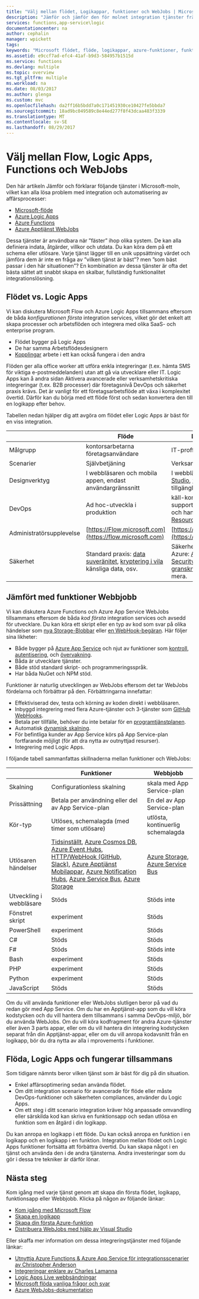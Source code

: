 ```yaml
---
title: "Välj mellan flödet, Logikappar, funktioner och WebJobs | Microsoft Docs"
description: "Jämför och jämför den för molnet integration tjänster från Microsoft och bestämma vilka tjänster som du ska använda."
services: functions,app-service\logic
documentationcenter: na
author: cephalin
manager: wpickett
tags: 
keywords: "Microsoft flödet, flöde, logikappar, azure-funktioner, funktioner, azure webjobs, webjobs, händelsebearbetning, dynamiska beräkning serverlösa arkitektur"
ms.assetid: e9ccf7ad-efc4-41af-b9d3-584957b1515d
ms.service: functions
ms.devlang: multiple
ms.topic: overview
ms.tgt_pltfrm: multiple
ms.workload: na
ms.date: 08/03/2017
ms.author: glenga
ms.custom: mvc
ms.openlocfilehash: da2ff16b5bdd7a0c171451930ce10427fe5bbda7
ms.sourcegitcommit: 18ad9bc049589c8e44ed277f8f43dcaa483f3339
ms.translationtype: MT
ms.contentlocale: sv-SE
ms.lasthandoff: 08/29/2017
---
```

# <a name="choose-between-flow-logic-apps-functions-and-webjobs"></a>Välj mellan Flow, Logic Apps, Functions och WebJobs
Den här artikeln Jämför och förklarar följande tjänster i Microsoft-moln, vilket kan alla lösa problem med integration och automatisering av affärsprocesser:

* [Microsoft-flöde](https://flow.microsoft.com/)
* [Azure Logic Apps](https://azure.microsoft.com/services/logic-apps/)
* [Azure Functions](https://azure.microsoft.com/services/functions/)
* [Azure Apptjänst WebJobs](../app-service-web/web-sites-create-web-jobs.md)

Dessa tjänster är användbara när ”fäster” ihop olika system. De kan alla definiera indata, åtgärder, villkor och utdata. Du kan köra dem på ett schema eller utlösare. Varje tjänst lägger till en unik uppsättning värdet och jämföra dem är inte en fråga av ”vilken tjänst är bäst”? men ”som bäst passar i den här situationen”? En kombination av dessa tjänster är ofta det bästa sättet att snabbt skapa en skalbar, fullständig funktionalitet integrationslösning.

<a name="flow"></a>

## <a name="flow-vs-logic-apps"></a>Flödet vs. Logic Apps
Vi kan diskutera Microsoft Flow och Azure Logic Apps tillsammans eftersom de båda *konfigurationen första* integration services, vilket gör det enkelt att skapa processer och arbetsflöden och integrera med olika SaaS- och enterprise program. 

* Flödet bygger på Logic Apps
* De har samma Arbetsflödesdesignern
* [Kopplingar](../connectors/apis-list.md) arbete i ett kan också fungera i den andra

Flöden ger alla office worker att utföra enkla integreringar (t.ex. hämta SMS för viktiga e-postmeddelanden) utan att gå via utvecklare eller IT. Logic Apps kan å andra sidan Aktivera avancerade eller verksamhetskritiska integreringar (t.ex. B2B processer) där företagsnivå DevOps och säkerhet praxis krävs. Det är vanligt för ett företagsarbetsflöde att växa i komplexitet övertid. Därför kan du börja med ett flöde först och sedan konvertera den till en logikapp efter behov.

Tabellen nedan hjälper dig att avgöra om flödet eller Logic Apps är bäst för en viss integration.

|  | Flöde | Logic Apps |
| --- | --- | --- |
| Målgrupp |kontorsarbetarna företagsanvändare |IT-proffs utvecklare |
| Scenarier |Självbetjäning |Verksamhetskritiska |
| Designverktyg |I webbläsaren och mobila appen, endast användargränssnitt |I webbläsaren och [Visual Studio](../logic-apps/logic-apps-deploy-from-vs.md), [vyn kod](../logic-apps/logic-apps-author-definitions.md) tillgängliga |
| DevOps |Ad hoc-utveckla i produktion |käll-kontroll, testa, support och automation och hanterbarhet i [Azure Resource Manager](../logic-apps/logic-apps-arm-provision.md) |
| Administratörsupplevelse |[https://Flow.microsoft.com](https://flow.microsoft.com) |[https://Portal.Azure.com](https://portal.azure.com) |
| Säkerhet |Standard praxis: [data suveränitet](https://wikipedia.org/wiki/Technological_Sovereignty), [kryptering i vila](https://wikipedia.org/wiki/Data_at_rest#Encryption) känsliga data, osv. |Säkerhet försäkran för Azure: [Azure-säkerhet](https://www.microsoft.com/trustcenter/Security/AzureSecurity), [Security Center](https://azure.microsoft.com/services/security-center/), [granskningsloggar](https://azure.microsoft.com/blog/azure-audit-logs-ux-refresh/), med mera. |

<a name="function"></a>

## <a name="functions-vs-webjobs"></a>Jämfört med funktioner Webbjobb
Vi kan diskutera Azure Functions och Azure App Service WebJobs tillsammans eftersom de båda *kod första* integration services och avsedd för utvecklare. Du kan köra ett skript eller en typ av kod som svar på olika händelser som [nya Storage-Blobbar](functions-bindings-storage.md) eller [en WebHook-begäran](functions-bindings-http-webhook.md). Här följer sina likheter: 

* Både bygger på [Azure App Service](../app-service/app-service-value-prop-what-is.md) och njut av funktioner som [kontroll](../app-service-web/app-service-continuous-deployment.md), [autentisering](../app-service/app-service-authentication-overview.md), och [övervakning](../app-service-web/web-sites-monitor.md).
* Båda är utvecklare tjänster.
* Både stöd standard skript- och programmeringsspråk.
* Har båda NuGet och NPM stöd.

Funktioner är naturlig utvecklingen av WebJobs eftersom det tar WebJobs fördelarna och förbättrar på den. Förbättringarna innefattar: 

* Effektiviserad dev, testa och körning av koden direkt i webbläsaren.
* Inbyggd integrering med flera Azure-tjänster och 3-tjänster som [GitHub WebHooks](https://developer.github.com/webhooks/creating/).
* Betala per tillfälle, behöver du inte betalar för en [programtjänstplanen](../app-service/azure-web-sites-web-hosting-plans-in-depth-overview.md).
* Automatisk [dynamisk skalning](functions-scale.md).
* För befintliga kunder av App Service körs på App Service-plan fortfarande möjligt (för att dra nytta av outnyttjad resurser).
* Integrering med Logic Apps.

I följande tabell sammanfattas skillnaderna mellan funktioner och WebJobs:

|  | Funktioner | Webbjobb |
| --- | --- | --- |
| Skalning |Configurationless skalning |skala med App Service-plan |
| Prissättning |Betala per användning eller del av App Service-plan |En del av App Service-plan |
| Kör-typ |Utlöses, schemalagda (med timer som utlösare) |utlösta, kontinuerlig schemalagda |
| Utlösaren händelser |[Tidsinställt](functions-bindings-timer.md), [Azure Cosmos DB](functions-bindings-documentdb.md), [Azure Event Hubs](functions-bindings-event-hubs.md), [HTTP/WebHook (GitHub, Slack)](functions-bindings-http-webhook.md), [Azure Apptjänst Mobilappar](functions-bindings-mobile-apps.md), [Azure Notification Hubs](functions-bindings-notification-hubs.md), [Azure Service Bus](functions-bindings-service-bus.md), [Azure Storage](functions-bindings-storage.md) |[Azure Storage](../app-service-web/websites-dotnet-webjobs-sdk-storage-blobs-how-to.md), [Azure Service Bus](../app-service-web/websites-dotnet-webjobs-sdk-service-bus.md) |
| Utveckling i webbläsare |Stöds | Stöds inte |
| Fönstret skript |experiment |Stöds |
| PowerShell |experiment |Stöds |
| C# |Stöds |Stöds |
| F# |Stöds |Stöds inte |
| Bash |experiment |Stöds |
| PHP |experiment |Stöds |
| Python |experiment |Stöds |
| JavaScript |Stöds |Stöds |

Om du vill använda funktioner eller WebJobs slutligen beror på vad du redan gör med App Service. Om du har en Apptjänst-app som du vill köra kodstycken och du vill hantera dem tillsammans i samma DevOps-miljö, bör du använda WebJobs. Om du vill köra kodfragment för andra Azure-tjänster eller även 3 parts appar, eller om du vill hantera din integrering kodstycken separat från din Apptjänst-appar, eller om du vill anropa kodavsnitt från en logikapp, bör du dra nytta av alla i mprovements i funktioner.  

<a name="together"></a>

## <a name="flow-logic-apps-and-functions-together"></a>Flöda, Logic Apps och fungerar tillsammans
Som tidigare nämnts beror vilken tjänst som är bäst för dig på din situation. 

* Enkel affärsoptimering sedan använda flödet.
* Om ditt integration scenario för avancerade för flöde eller måste DevOps-funktioner och säkerheten compliances, använder du Logic Apps.
* Om ett steg i ditt scenario integration kräver hög anpassade omvandling eller särskilda kod kan skriva en funktionsapp och sedan utlösa en funktion som en åtgärd i din logikapp.

Du kan anropa en logikapp i ett flöde. Du kan också anropa en funktion i en logikapp och en logikapp i en funktion. Integration mellan flödet och Logic Apps funktioner fortsätta att förbättra övertid. Du kan skapa något i en tjänst och använda den i de andra tjänsterna. Andra investeringar som du gör i dessa tre tekniker är därför lönar.

## <a name="next-steps"></a>Nästa steg
Kom igång med varje tjänst genom att skapa din första flödet, logikapp, funktionsapp eller Webbjobb. Klicka på någon av följande länkar:

* [Kom igång med Microsoft Flow](https://flow.microsoft.com/en-us/documentation/getting-started/)
* [Skapa en logikapp](../logic-apps/logic-apps-create-a-logic-app.md)
* [Skapa din första Azure-funktion](functions-create-first-azure-function.md)
* [Distribuera WebJobs med hjälp av Visual Studio](../app-service-web/websites-dotnet-deploy-webjobs.md)

Eller skaffa mer information om dessa integreringstjänster med följande länkar:

* [Utnyttja Azure Functions & Azure App Service för integrationsscenarier av Christopher Anderson](http://www.biztalk360.com/integrate-2016-resources/leveraging-azure-functions-azure-app-service-integration-scenarios/)
* [Integreringar enklare av Charles Lamanna](http://www.biztalk360.com/integrate-2016-resources/integrations-made-simple/)
* [Logic Apps Live webbsändningar](http://aka.ms/logicappslive)
* [Microsoft flöda vanliga frågor och svar](https://flow.microsoft.com/documentation/frequently-asked-questions/)
* [Azure WebJobs-dokumentation](../app-service-web/websites-webjobs-resources.md)

